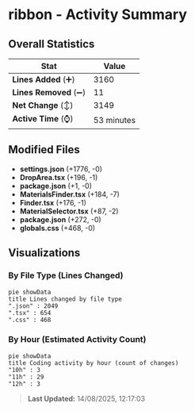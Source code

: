 # ribbon - Activity Summary 

## Overall Statistics

| Stat                   | Value                                                             |
| ---------------------- | ----------------------------------------------------------------- |
| **Lines Added** (➕)   | 3160                                          |
| **Lines Removed** (➖) | 11                                        |
| **Net Change** (↕)    | 3149                |
| **Active Time** (⌚)   | 53 minutes |


## Modified Files
- **settings.json** (+1776, -0)
- **DropArea.tsx** (+196, -1)
- **package.json** (+1, -0)
- **MaterialsFinder.tsx** (+184, -7)
- **Finder.tsx** (+176, -1)
- **MaterialSelector.tsx** (+87, -2)
- **package.json** (+272, -0)
- **globals.css** (+468, -0)

## Visualizations

### By File Type (Lines Changed)

```mermaid
pie showData
title Lines changed by file type
".json" : 2049
".tsx" : 654
".css" : 468
```

### By Hour (Estimated Activity Count)

```mermaid
pie showData
title Coding activity by hour (count of changes)
"10h" : 3
"11h" : 29
"12h" : 3
```


> **Last Updated:** 14/08/2025, 12:17:03
